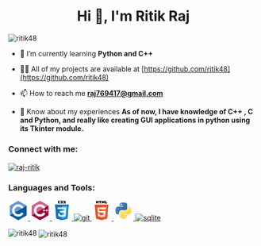 <h1 align="center">Hi 👋, I'm Ritik Raj</h1>


<p align="left"> <img src="https://komarev.com/ghpvc/?username=ritik48&label=Profile%20views&color=0e75b6&style=flat" alt="ritik48" /> </p>

- 🌱 I’m currently learning **Python and C++**

- 👨‍💻 All of my projects are available at [https://github.com/ritik48](https://github.com/ritik48)

- 📫 How to reach me **raj769417@gmail.com**

- 📄 Know about my experiences **As of now, I have knowledge of C++ , C and Python, and really like creating GUI applications in python using its Tkinter module.**

<h3 align="left">Connect with me:</h3>
<p align="left">
<a href="https://linkedin.com/in/raj-ritik" target="blank"><img align="center" src="https://raw.githubusercontent.com/rahuldkjain/github-profile-readme-generator/master/src/images/icons/Social/linked-in-alt.svg" alt="raj-ritik" height="30" width="40" /></a>
</p>

<h3 align="left">Languages and Tools:</h3>
<p align="left"> <a href="https://www.cprogramming.com/" target="_blank" rel="noreferrer"> <img src="https://raw.githubusercontent.com/devicons/devicon/master/icons/c/c-original.svg" alt="c" width="40" height="40"/> </a> <a href="https://www.w3schools.com/cpp/" target="_blank" rel="noreferrer"> <img src="https://raw.githubusercontent.com/devicons/devicon/master/icons/cplusplus/cplusplus-original.svg" alt="cplusplus" width="40" height="40"/> </a> <a href="https://www.w3schools.com/css/" target="_blank" rel="noreferrer"> <img src="https://raw.githubusercontent.com/devicons/devicon/master/icons/css3/css3-original-wordmark.svg" alt="css3" width="40" height="40"/> </a> <a href="https://git-scm.com/" target="_blank" rel="noreferrer"> <img src="https://www.vectorlogo.zone/logos/git-scm/git-scm-icon.svg" alt="git" width="40" height="40"/> </a> <a href="https://www.w3.org/html/" target="_blank" rel="noreferrer"> <img src="https://raw.githubusercontent.com/devicons/devicon/master/icons/html5/html5-original-wordmark.svg" alt="html5" width="40" height="40"/> </a> <a href="https://www.python.org" target="_blank" rel="noreferrer"> <img src="https://raw.githubusercontent.com/devicons/devicon/master/icons/python/python-original.svg" alt="python" width="40" height="40"/> </a> <a href="https://www.sqlite.org/" target="_blank" rel="noreferrer"> <img src="https://www.vectorlogo.zone/logos/sqlite/sqlite-icon.svg" alt="sqlite" width="40" height="40"/> </a> </p>

<p><img align="left" src="https://github-readme-stats.vercel.app/api/top-langs?username=ritik48&show_icons=true&locale=en&layout=compact" alt="ritik48" /></p>

<p>&nbsp;<img align="center" src="https://github-readme-stats.vercel.app/api?username=ritik48&show_icons=true&locale=en" alt="ritik48" /></p>
